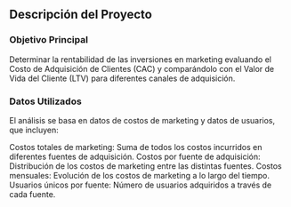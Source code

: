 ## Descripción del Proyecto
### Objetivo Principal
Determinar la rentabilidad de las inversiones en marketing evaluando el Costo de Adquisición de Clientes (CAC) y comparándolo con el Valor de Vida del Cliente (LTV) para diferentes canales de adquisición.

### Datos Utilizados
El análisis se basa en datos de costos de marketing y datos de usuarios, que incluyen:

Costos totales de marketing: Suma de todos los costos incurridos en diferentes fuentes de adquisición.
Costos por fuente de adquisición: Distribución de los costos de marketing entre las distintas fuentes.
Costos mensuales: Evolución de los costos de marketing a lo largo del tiempo.
Usuarios únicos por fuente: Número de usuarios adquiridos a través de cada fuente.